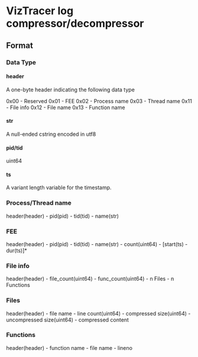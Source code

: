 # VizTracer log compressor/decompressor

## Format

### Data Type

#### header

A one-byte header indicating the following data type

0x00 - Reserved
0x01 - FEE
0x02 - Process name
0x03 - Thread name
0x11 - File info
0x12 - File name
0x13 - Function name

#### str

A null-ended cstring encoded in utf8

#### pid/tid

uint64

#### ts

A variant length variable for the timestamp.

### Process/Thread name

header(header) - pid(pid) - tid(tid) - name(str)

### FEE

header(header) - pid(pid) - tid(tid) - name(str) - count(uint64) - [start(ts) - dur(ts)]*

### File info

header(header) - file_count(uint64) - func_count(uint64) - n Files - n Functions

### Files
header(header) - file name - line count(uint64) - compressed size(uint64) - uncompressed size(uint64) - compressed content


### Functions
header(header) - function name - file name - lineno

